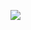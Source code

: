 [![](http://img.youtube.com/vi/ZtzChb5PEww/0.jpg)](http://www.youtube.com/watch?v=ZtzChb5PEww "Chapter 17 - Exercise 2 - Camera")
